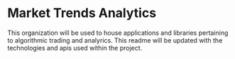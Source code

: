 # Market Trends Analytics
This organization will be used to house applications and libraries pertaining to algorithmic trading and analyrics. This readme will be updated with the technologies and apis used within the project.
